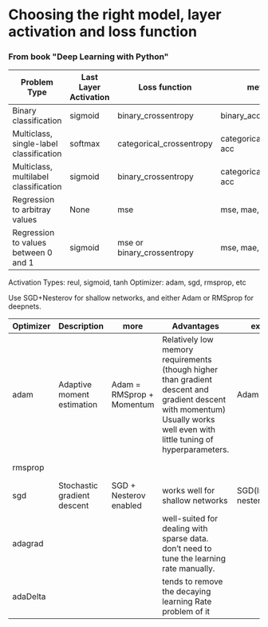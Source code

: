 # Choosing the right model, layer activation and loss function

### From book "Deep Learning with Python"

| Problem Type                            | Last Layer Activation | Loss function             | metrics                  | Optimizer |
| ---------------------                   |-----------------------|---------------            |-------                   | ----------|
| Binary classification                   | sigmoid               | binary_crossentropy       | binary_accuracy, acc     | adam |
| Multiclass, single-label classification | softmax               | categorical_crossentropy  | categorical_accuracy, acc| adam |
| Multiclass, multilabel classification   | sigmoid               | binary_crossentropy       | categorical_accuracy, acc| adam |
| Regression to arbitray values           | None                  | mse                       | mse, mae, mape           | adam |
| Regression to values between 0 and 1    | sigmoid               | mse or binary_crossentropy| mse, mae, mape           | adam |


Activation Types: reul, sigmoid, tanh
Optimizer: adam, sgd, rmsprop, etc


Use SGD+Nesterov for shallow networks, and either Adam or RMSprop for deepnets.

| Optimizer | Description | more | Advantages | example | note |
|-----------|-------------|------|------------|---------|------|
| adam | Adaptive moment estimation | Adam = RMSprop + Momentum | Relatively low memory requirements (though higher than gradient descent and gradient descent with momentum) Usually works well even with little tuning of hyperparameters. |Adam(lr=0.001) | for deepnets |
| rmsprop | | | |  |for deepnets|
| sgd  | Stochastic gradient descent | SGD + Nesterov enabled | works well for shallow networks |SGD(lr=0.01, nesterov=True) |  for shallow networks |
|adagrad | || well-suited for dealing with sparse data. don’t need to tune the learning rate manually. | | 
|adaDelta| ||  tends to remove the decaying learning Rate problem of it ||
